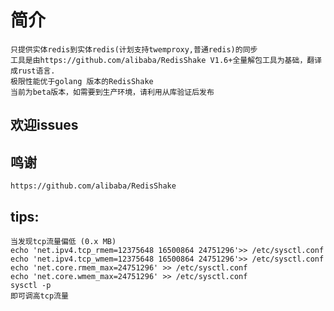 # 简介
    只提供实体redis到实体redis(计划支持twemproxy,普通redis)的同步
    工具是由https://github.com/alibaba/RedisShake V1.6+全量解包工具为基础，翻译成rust语言.
    极限性能优于golang 版本的RedisShake
    当前为beta版本，如需要到生产环境，请利用从库验证后发布
## 欢迎issues
## 鸣谢
    https://github.com/alibaba/RedisShake
## tips:
    当发现tcp流量偏低 (0.x MB)
    echo 'net.ipv4.tcp_rmem=12375648 16500864 24751296'>> /etc/sysctl.conf
    echo 'net.ipv4.tcp_wmem=12375648 16500864 24751296'>> /etc/sysctl.conf
    echo 'net.core.rmem_max=24751296' >> /etc/sysctl.conf
    echo 'net.core.wmem_max=24751296' >> /etc/sysctl.conf
    sysctl -p
    即可调高tcp流量
